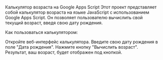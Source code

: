 Калькулятор возраста на Google Apps Script
Этот проект представляет собой калькулятор возраста на языке JavaScript с использованием Google Apps Script. Он позволяет пользователю вычислить свой текущий возраст, введя свою дату рождения.

Как пользоваться калькулятором:

Откройте веб-интерфейс калькулятора.
Введите свою дату рождения в поле "Дата рождения".
Нажмите кнопку "Вычислить возраст".
Результат, ваш возраст, будет отображен под кнопкой.
